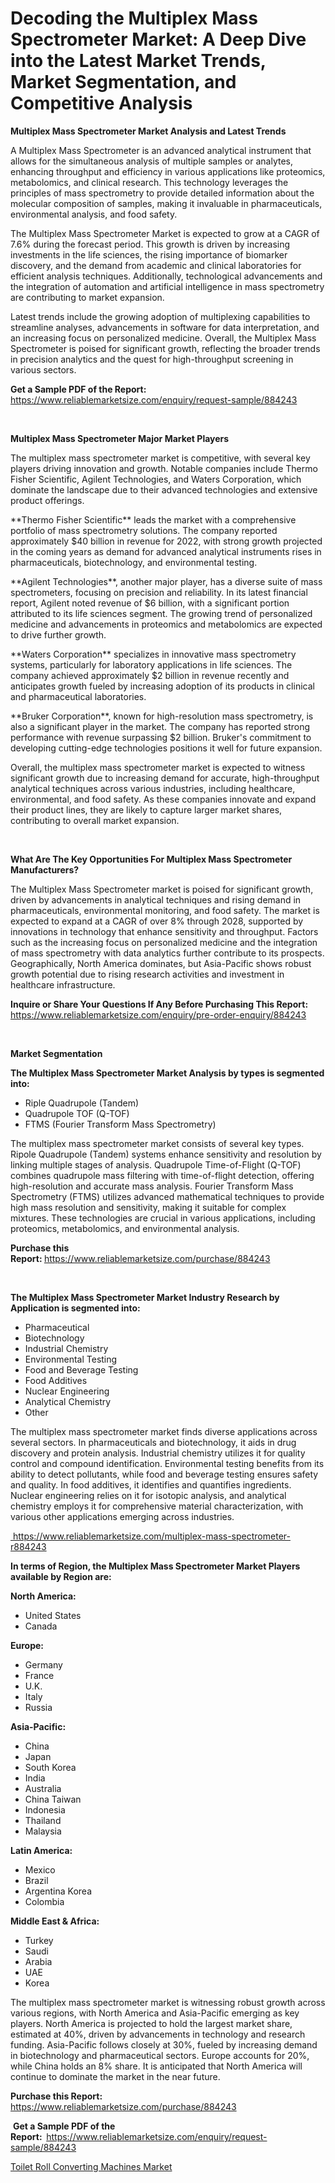 <p><h1>Decoding the Multiplex Mass Spectrometer Market: A Deep Dive into the Latest Market Trends, Market Segmentation, and Competitive Analysis</h1></p><p><strong>Multiplex Mass Spectrometer Market Analysis and Latest Trends</strong></p>
<p><p>A Multiplex Mass Spectrometer is an advanced analytical instrument that allows for the simultaneous analysis of multiple samples or analytes, enhancing throughput and efficiency in various applications like proteomics, metabolomics, and clinical research. This technology leverages the principles of mass spectrometry to provide detailed information about the molecular composition of samples, making it invaluable in pharmaceuticals, environmental analysis, and food safety.</p><p>The Multiplex Mass Spectrometer Market is expected to grow at a CAGR of 7.6% during the forecast period. This growth is driven by increasing investments in the life sciences, the rising importance of biomarker discovery, and the demand from academic and clinical laboratories for efficient analysis techniques. Additionally, technological advancements and the integration of automation and artificial intelligence in mass spectrometry are contributing to market expansion. </p><p>Latest trends include the growing adoption of multiplexing capabilities to streamline analyses, advancements in software for data interpretation, and an increasing focus on personalized medicine. Overall, the Multiplex Mass Spectrometer is poised for significant growth, reflecting the broader trends in precision analytics and the quest for high-throughput screening in various sectors.</p></p>
<p><strong>Get a Sample PDF of the Report:&nbsp;</strong> <a href="https://www.reliablemarketsize.com/enquiry/request-sample/884243?utm_campaign=2299&utm_medium=2&utm_source=Github&utm_content=ia&utm_term=25022025&utm_id=multiplex-mass-spectrometer">https://www.reliablemarketsize.com/enquiry/request-sample/884243</a></p>
<p>&nbsp;</p>
<p><strong>Multiplex Mass Spectrometer Major Market Players</strong></p>
<p><p>The multiplex mass spectrometer market is competitive, with several key players driving innovation and growth. Notable companies include Thermo Fisher Scientific, Agilent Technologies, and Waters Corporation, which dominate the landscape due to their advanced technologies and extensive product offerings.</p><p>**Thermo Fisher Scientific** leads the market with a comprehensive portfolio of mass spectrometry solutions. The company reported approximately $40 billion in revenue for 2022, with strong growth projected in the coming years as demand for advanced analytical instruments rises in pharmaceuticals, biotechnology, and environmental testing.</p><p>**Agilent Technologies**, another major player, has a diverse suite of mass spectrometers, focusing on precision and reliability. In its latest financial report, Agilent noted revenue of $6 billion, with a significant portion attributed to its life sciences segment. The growing trend of personalized medicine and advancements in proteomics and metabolomics are expected to drive further growth.</p><p>**Waters Corporation** specializes in innovative mass spectrometry systems, particularly for laboratory applications in life sciences. The company achieved approximately $2 billion in revenue recently and anticipates growth fueled by increasing adoption of its products in clinical and pharmaceutical laboratories.</p><p>**Bruker Corporation**, known for high-resolution mass spectrometry, is also a significant player in the market. The company has reported strong performance with revenue surpassing $2 billion. Bruker's commitment to developing cutting-edge technologies positions it well for future expansion.</p><p>Overall, the multiplex mass spectrometer market is expected to witness significant growth due to increasing demand for accurate, high-throughput analytical techniques across various industries, including healthcare, environmental, and food safety. As these companies innovate and expand their product lines, they are likely to capture larger market shares, contributing to overall market expansion.</p></p>
<p>&nbsp;</p>
<p><strong>What Are The Key Opportunities For Multiplex Mass Spectrometer Manufacturers?</strong></p>
<p><p>The Multiplex Mass Spectrometer market is poised for significant growth, driven by advancements in analytical techniques and rising demand in pharmaceuticals, environmental monitoring, and food safety. The market is expected to expand at a CAGR of over 8% through 2028, supported by innovations in technology that enhance sensitivity and throughput. Factors such as the increasing focus on personalized medicine and the integration of mass spectrometry with data analytics further contribute to its prospects. Geographically, North America dominates, but Asia-Pacific shows robust growth potential due to rising research activities and investment in healthcare infrastructure.</p></p>
<p><strong>Inquire or Share Your Questions If Any Before Purchasing This Report:</strong> <a href="https://www.reliablemarketsize.com/enquiry/pre-order-enquiry/884243?utm_campaign=2299&utm_medium=2&utm_source=Github&utm_content=ia&utm_term=25022025&utm_id=multiplex-mass-spectrometer">https://www.reliablemarketsize.com/enquiry/pre-order-enquiry/884243</a></p>
<p>&nbsp;</p>
<p><strong>Market Segmentation</strong></p>
<p><strong>The Multiplex Mass Spectrometer Market Analysis by types is segmented into:</strong></p>
<p><ul><li>Riple Quadrupole (Tandem)</li><li>Quadrupole TOF (Q-TOF)</li><li>FTMS (Fourier Transform Mass Spectrometry)</li></ul></p>
<p><p>The multiplex mass spectrometer market consists of several key types. Ripole Quadrupole (Tandem) systems enhance sensitivity and resolution by linking multiple stages of analysis. Quadrupole Time-of-Flight (Q-TOF) combines quadrupole mass filtering with time-of-flight detection, offering high-resolution and accurate mass analysis. Fourier Transform Mass Spectrometry (FTMS) utilizes advanced mathematical techniques to provide high mass resolution and sensitivity, making it suitable for complex mixtures. These technologies are crucial in various applications, including proteomics, metabolomics, and environmental analysis.</p></p>
<p><strong>Purchase this Report:&nbsp;</strong><a href="https://www.reliablemarketsize.com/purchase/884243?utm_campaign=2299&utm_medium=2&utm_source=Github&utm_content=ia&utm_term=25022025&utm_id=multiplex-mass-spectrometer">https://www.reliablemarketsize.com/purchase/884243</a></p>
<p>&nbsp;</p>
<p><strong>The Multiplex Mass Spectrometer Market Industry Research by Application is segmented into:</strong></p>
<p><ul><li>Pharmaceutical</li><li>Biotechnology</li><li>Industrial Chemistry</li><li>Environmental Testing</li><li>Food and Beverage Testing</li><li>Food Additives</li><li>Nuclear Engineering</li><li>Analytical Chemistry</li><li>Other</li></ul></p>
<p><p>The multiplex mass spectrometer market finds diverse applications across several sectors. In pharmaceuticals and biotechnology, it aids in drug discovery and protein analysis. Industrial chemistry utilizes it for quality control and compound identification. Environmental testing benefits from its ability to detect pollutants, while food and beverage testing ensures safety and quality. In food additives, it identifies and quantifies ingredients. Nuclear engineering relies on it for isotopic analysis, and analytical chemistry employs it for comprehensive material characterization, with various other applications emerging across industries.</p></p>
<p><a href="https://www.reliablemarketsize.com/multiplex-mass-spectrometer-r884243?utm_campaign=2299&utm_medium=2&utm_source=Github&utm_content=ia&utm_term=25022025&utm_id=multiplex-mass-spectrometer">&nbsp;https://www.reliablemarketsize.com/multiplex-mass-spectrometer-r884243</a></p>
<p><strong>In terms of Region, the Multiplex Mass Spectrometer Market Players available by Region are:</strong></p>
<p>
    <p> <strong> North America: </strong>
        <ul>
            <li>United States</li>
            <li>Canada</li>
        </ul>
        </p> 
    <p> <strong> Europe: </strong>
        <ul>
            <li>Germany</li>
            <li>France</li>
            <li>U.K.</li>
            <li>Italy</li>
            <li>Russia</li>
        </ul>
        </p> 
    <p> <strong> Asia-Pacific: </strong>
        <ul>
            <li>China</li>
            <li>Japan</li>
            <li>South Korea</li>
            <li>India</li>
            <li>Australia</li>
            <li>China Taiwan</li>
            <li>Indonesia</li>
            <li>Thailand</li>
            <li>Malaysia</li>
        </ul>
        </p> 
    <p> <strong> Latin America: </strong>
        <ul>
            <li>Mexico</li>
            <li>Brazil</li>
            <li>Argentina Korea</li>
            <li>Colombia</li>
        </ul>
        </p> 
    <p> <strong> Middle East & Africa: </strong>
        <ul>
            <li>Turkey</li>
            <li>Saudi</li>
            <li>Arabia</li>
            <li>UAE</li>
            <li>Korea</li>
        </ul>
    </p>
    </p>
<p><p>The multiplex mass spectrometer market is witnessing robust growth across various regions, with North America and Asia-Pacific emerging as key players. North America is projected to hold the largest market share, estimated at 40%, driven by advancements in technology and research funding. Asia-Pacific follows closely at 30%, fueled by increasing demand in biotechnology and pharmaceutical sectors. Europe accounts for 20%, while China holds an 8% share. It is anticipated that North America will continue to dominate the market in the near future.</p></p>
<p><strong>Purchase this Report: </strong><a href="https://www.reliablemarketsize.com/purchase/884243?utm_campaign=2299&utm_medium=2&utm_source=Github&utm_content=ia&utm_term=25022025&utm_id=multiplex-mass-spectrometer">https://www.reliablemarketsize.com/purchase/884243</a></p>
<p>&nbsp;<strong>Get a Sample PDF of the Report:&nbsp;&nbsp;</strong><a href="https://www.reliablemarketsize.com/enquiry/request-sample/884243?utm_campaign=2299&utm_medium=2&utm_source=Github&utm_content=ia&utm_term=25022025&utm_id=multiplex-mass-spectrometer">https://www.reliablemarketsize.com/enquiry/request-sample/884243</a></p>
<p><strong></strong></p>
<p><p><a href="https://github.com/risingtrista99259/Market-Research-Report-List-1/blob/main/toilet-roll-converting-machines-market.md?utm_campaign=2299&utm_medium=2&utm_source=Github&utm_content=ia&utm_term=25022025&utm_id=multiplex-mass-spectrometer">Toilet Roll Converting Machines Market</a></p></p>